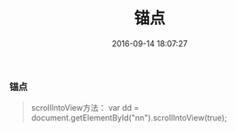 ﻿---
title: 锚点
date: 2016-09-14 18:07:27
tags:
categories: JS
---

### 锚点
> scrollIntoView方法：
var dd = document.getElementById("nn").scrollIntoView(true);